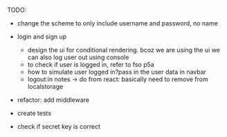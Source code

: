 TODO:
- change the scheme to only include username and password, no name
- login and sign up

    - design the ui for conditional rendering. bcoz we are using the ui we can also log user out using console

    * to check if user is logged in, refer to fso p5a
    * how to simulate user logged in?pass in the user data in navbar

    - logout:in notes -> do from react: basically need to remove from localstorage

- refactor: add middleware
- create tests

- check if secret key is correct
